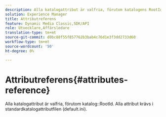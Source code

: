 ```yaml
---
description: Alla katalogattribut är valfria, förutom katalogens RootId. Alla attribut krävs i standardkatalogattributfilen (default.ini).
solution: Experience Manager
title: Attributreferens
feature: Dynamic Media Classic,SDK/API
role: Utvecklare,Affärsledare
translation-type: tm+mt
source-git-commit: d0bc88f55f857762b3bab4c76d1e3f3dd2733d60
workflow-type: tm+mt
source-wordcount: '50'
ht-degree: 0%

---
```



# Attributreferens{#attributes-reference}

Alla katalogattribut är valfria, förutom katalog::RootId. Alla attribut krävs i standardkatalogattributfilen (default.ini).

